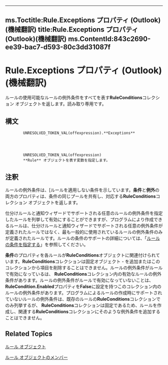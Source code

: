 

---
ms.Toctitle:Rule.Exceptions プロパティ (Outlook)(機械翻訳)
title:Rule.Exceptions プロパティ (Outlook)(機械翻訳)
ms.ContentId:843c2690-ee39-bac7-d593-80c3dd31087f
---
# Rule.Exceptions プロパティ (Outlook)(機械翻訳)




ルールの使用可能なルールの例外条件をすべてを表す**RuleConditions**コレクション オブジェクトを返します。読み取り専用です。

## 構文

            UNRESOLVED_TOKEN_VAL(offexpression).**Exceptions**




            UNRESOLVED_TOKEN_VAL(offexpression)
            **Rule** オブジェクトを表す変数を指定します。



## 注釈
ルールの例外条件は、[ルールを適用しない条件を示しています。**条件**と**例外**の両方のプロパティは、条件の同じプールを共有し、対応する**RuleConditions**コレクション オブジェクトを返します。



仕分けルールと通知ウィザードでサポートされる任意のルールの例外条件を指定したルールを列挙して有効にすることができますが、プログラムにより作成できるルールは、仕分けルールと通知ウィザードでサポートされる任意の例外条件が定義されたルールではなく、最も一般的に使用されているルールの例外条件のみが定義されたルールです。ルールの条件のサポートの詳細については、「[ルールの条件を指定する](812c131a-fe23-1b8b-5e2d-9459d7102630.md)」を参照してください。



**条件**のプロパティを各ルールが**RuleConditions**オブジェクトに関連付けられています。**RuleConditions**コレクションは固定オブジェクト - を追加またはこのコレクションから項目を削除することはできません。ルールの例外条件がルールで有効になっているは、 **RuleConditions**コレクション内の有効なルールの例外条件があります。ルールの例外条件がルールで有効になっていないことは、 **RuleCondition.Enabled**プロパティを**False**に設定を持つこのコレクション内のルールの例外条件があります。プログラムによるルールの作成時にサポートされていないルールの例外条件は、既存のルールの**RuleConditions**コレクションでのみ列挙するが、 **RuleConditions**コレクションは固定であるため、ルールを作成し、関連する**RuleConditions**コレクションにそのような例外条件を追加することはできません。



## Related Topics

[ルール オブジェクト](ea2ddbcc-fd65-a636-c6da-79950033f385.md)

[ルール オブジェクトのメンバー](29a5f487-dbcc-7312-c8ba-a05199ce8513.md)





